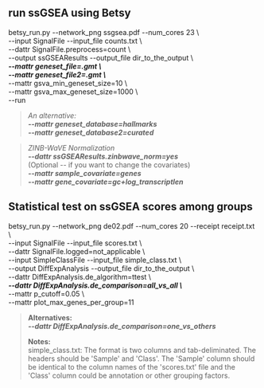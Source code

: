## run ssGSEA using Betsy  
betsy_run.py --network_png ssgsea.pdf --num_cores 23 \\  
--input SignalFile --input_file counts.txt \\  
--dattr SignalFile.preprocess=count \\  
--output ssGSEAResults --output_file dir_to_the_output \\  
***--mattr geneset_file=.gmt \\***   
***--mattr geneset_file2=.gmt \\***  
--mattr gsva_min_geneset_size=10 \\  
--mattr gsva_max_geneset_size=1000 \\  
--run

> *An alternative\:*  
> ***--mattr geneset_database=hallmarks***  
> ***--mattr geneset_database2=curated***  

> *ZINB-WaVE Normalization*  
> ***--dattr ssGSEAResults.zinbwave_norm=yes***   
> (Optional -- if you want to change the covariates)  
> ***--mattr sample_covariate=genes***  
> ***--mattr gene_covariate=gc+log_transcriptlen***  


## Statistical test on ssGSEA scores among groups  
betsy_run.py --network_png de02.pdf --num_cores 20 --receipt receipt.txt \\  
--input SignalFile --input_file scores.txt \\  
--dattr SignalFile.logged=not_applicable \\  
--input SimpleClassFile --input_file simple_class.txt \\    
--output DiffExpAnalysis --output_file dir_to_the_output \\  
--dattr DiffExpAnalysis.de_algorithm=ttest \\  
***--dattr DiffExpAnalysis.de_comparison=all_vs_all \\***  
--mattr p_cutoff=0.05 \\  
--mattr plot_max_genes_per_group=11

> **Alternatives\:**  
> ***--dattr DiffExpAnalysis.de_comparison=one_vs_others***  
>
> **Notes\:**  
> simple_class.txt: The format is two columns and tab-deliminated.  The headers should be 'Sample' and 'Class'.  The 'Sample' column should be identical to the column names of the 'scores.txt' file and the 'Class' column could be annotation or other grouping factors. 

